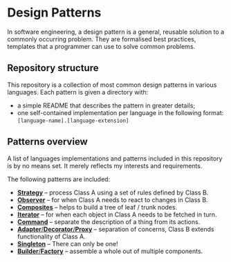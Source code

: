 # Design Patterns

In software engineering, a design pattern is a general, reusable solution to a commonly occurring problem. They are formalised best practices, templates that a programmer can use to solve common problems.

## Repository structure

This repository is a collection of most common design patterns in various languages. Each pattern is given a directory with:

  - a simple README that describes the pattern in greater details;
  - one self-contained implementation per language in the following format: <br>
    `[language-name].[language-extension]`

## Patterns overview

A list of languages implementations and patterns included in this repository is by no means set. It merely reflects my interests and requirements.

The following patterns are included:

- [**Strategy**](./strategy) – process Class A using a set of rules defined by Class B.
- [**Observer**](./observer) – for when Class A needs to react to changes in Class B.
- [**Composites**](./composites) – helps to build a tree of leaf / trunk nodes.
- [**Iterator**](./iterator) – for when each object in Class A needs to be fetched in turn.
- [**Command**](./command) – separate the description of a thing from its actions.
- [**Adapter**/**Decorator**/**Proxy**](./adapter) – separation of concerns, Class B extends functionality of Class A.
- [**Singleton**](./singleton) – There can only be one!
- [**Builder**/**Factory**](./builder) – assemble a whole out of multiple components.
